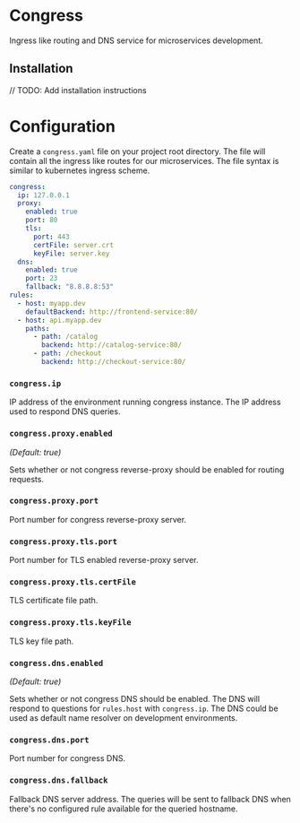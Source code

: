 # Congress

Ingress like routing and DNS service for microservices development.

## Installation

// TODO: Add installation instructions

# Configuration

Create a `congress.yaml` file on your project root directory. The file will
contain all the ingress like routes for our microservices. The file syntax
is similar to kubernetes ingress scheme.

```yaml
congress:
  ip: 127.0.0.1
  proxy:
    enabled: true
    port: 80
    tls:
      port: 443
      certFile: server.crt
      keyFile: server.key
  dns:
    enabled: true
    port: 23
    fallback: "8.8.8.8:53"
rules:
  - host: myapp.dev
    defaultBackend: http://frontend-service:80/
  - host: api.myapp.dev
    paths:
      - path: /catalog
        backend: http://catalog-service:80/
      - path: /checkout
        backend: http://checkout-service:80/
```

### `congress.ip`

IP address of the environment running congress instance. The IP address used to
respond DNS queries.

### `congress.proxy.enabled`

_(Default: true)_

Sets whether or not congress reverse-proxy should be enabled for routing
requests.

### `congress.proxy.port`

Port number for congress reverse-proxy server.

### `congress.proxy.tls.port`

Port number for TLS enabled reverse-proxy server.

### `congress.proxy.tls.certFile`

TLS certificate file path.

### `congress.proxy.tls.keyFile`

TLS key file path.

### `congress.dns.enabled`

_(Default: true)_

Sets whether or not congress DNS should be enabled. The DNS will respond to
questions for `rules.host` with `congress.ip`. The DNS could be used as default
name resolver on development environments.

### `congress.dns.port`

Port number for congress DNS.

### `congress.dns.fallback`

Fallback DNS server address. The queries will be sent to fallback DNS when
there's no configured rule available for the queried hostname.

